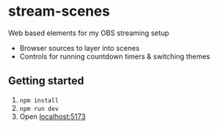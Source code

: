# stream-scenes

Web based elements for my OBS streaming setup

- Browser sources to layer into scenes
- Controls for running countdown timers & switching themes

## Getting started

1. `npm install`
2. `npm run dev`
3. Open [localhost:5173](http://localhost:5173)
